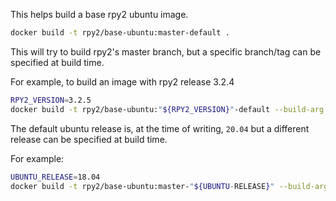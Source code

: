 This helps build a base rpy2 ubuntu image.


```bash
docker build -t rpy2/base-ubuntu:master-default .
```

This will try to build rpy2's master branch, but a specific
branch/tag can be specified at build time.

For example, to build an image with rpy2 release 3.2.4

```bash
RPY2_VERSION=3.2.5
docker build -t rpy2/base-ubuntu:"${RPY2_VERSION}"-default --build-arg RPY2_VERSION="${RPY2_VERSION}" .
```

The default ubuntu release is, at the time of writing, `20.04`
but a different release can be specified at build time.

For example:

```bash
UBUNTU_RELEASE=18.04
docker build -t rpy2/base-ubuntu:master-"${UBUNTU-RELEASE}" --build-arg UBUNTU_RELEASE=$UBUNTU_RELEASE .
```
